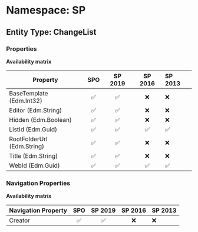 # Namespace: SP

## Entity Type: ChangeList

### Properties

**Availability matrix**

Property | SPO | SP 2019 | SP 2016 | SP 2013
----------|:---:|:-------:|:-------:|:-------
BaseTemplate (Edm.Int32) | ✅ | ✅ | ❌ | ❌
Editor (Edm.String) | ✅ | ✅ | ❌ | ❌
Hidden (Edm.Boolean) | ✅ | ✅ | ❌ | ❌
ListId (Edm.Guid) | ✅ | ✅ | ✅ | ✅
RootFolderUrl (Edm.String) | ✅ | ✅ | ❌ | ❌
Title (Edm.String) | ✅ | ✅ | ❌ | ❌
WebId (Edm.Guid) | ✅ | ✅ | ✅ | ✅

### Navigation Properties

**Availability matrix**

Navigation Property | SPO | SP 2019 | SP 2016 | SP 2013
----------|:---:|:-------:|:-------:|:-------
Creator | ✅ | ✅ | ❌ | ❌